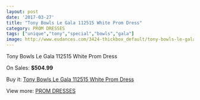 ```yaml
---
layout: post
date: '2017-03-27'
title: "Tony Bowls Le Gala 112515 White Prom Dress"
category: PROM DRESSES
tags: ["unique","tony","special","bowls","gala"]
image: http://www.eudances.com/3424-thickbox_default/tony-bowls-le-gala-112515-white-prom-dress.jpg
---
```

Tony Bowls Le Gala 112515 White Prom Dress

On Sales: **$504.99**
<a href="https://www.eudances.com/en/prom-dresses/1161-tony-bowls-le-gala-112515-white-prom-dress.html"><amp-img layout="responsive" width="600" height="600" src="//www.eudances.com/3424-thickbox_default/tony-bowls-le-gala-112515-white-prom-dress.jpg" alt="Tony Bowls Le Gala 112515 White Prom Dress 0" /></a>
<a href="https://www.eudances.com/en/prom-dresses/1161-tony-bowls-le-gala-112515-white-prom-dress.html"><amp-img layout="responsive" width="600" height="600" src="//www.eudances.com/3429-thickbox_default/tony-bowls-le-gala-112515-white-prom-dress.jpg" alt="Tony Bowls Le Gala 112515 White Prom Dress 1" /></a>
<a href="https://www.eudances.com/en/prom-dresses/1161-tony-bowls-le-gala-112515-white-prom-dress.html"><amp-img layout="responsive" width="600" height="600" src="//www.eudances.com/3428-thickbox_default/tony-bowls-le-gala-112515-white-prom-dress.jpg" alt="Tony Bowls Le Gala 112515 White Prom Dress 2" /></a>
<a href="https://www.eudances.com/en/prom-dresses/1161-tony-bowls-le-gala-112515-white-prom-dress.html"><amp-img layout="responsive" width="600" height="600" src="//www.eudances.com/3427-thickbox_default/tony-bowls-le-gala-112515-white-prom-dress.jpg" alt="Tony Bowls Le Gala 112515 White Prom Dress 3" /></a>
<a href="https://www.eudances.com/en/prom-dresses/1161-tony-bowls-le-gala-112515-white-prom-dress.html"><amp-img layout="responsive" width="600" height="600" src="//www.eudances.com/3426-thickbox_default/tony-bowls-le-gala-112515-white-prom-dress.jpg" alt="Tony Bowls Le Gala 112515 White Prom Dress 4" /></a>
<a href="https://www.eudances.com/en/prom-dresses/1161-tony-bowls-le-gala-112515-white-prom-dress.html"><amp-img layout="responsive" width="600" height="600" src="//www.eudances.com/3425-thickbox_default/tony-bowls-le-gala-112515-white-prom-dress.jpg" alt="Tony Bowls Le Gala 112515 White Prom Dress 5" /></a>

Buy it: [Tony Bowls Le Gala 112515 White Prom Dress](https://www.eudances.com/en/prom-dresses/1161-tony-bowls-le-gala-112515-white-prom-dress.html "Tony Bowls Le Gala 112515 White Prom Dress")

View more: [PROM DRESSES](https://www.eudances.com/en/13-prom-dresses "PROM DRESSES")